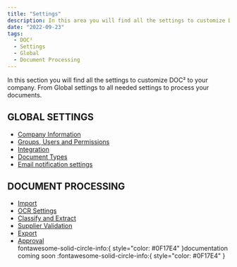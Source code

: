 ```yaml
---
title: "Settings"
description: In this area you will find all the settings to customize DOC² to your company. From Global settings to all needed settings to process your documents.
date: "2022-09-23"
tags:
  - DOC²
  - Settings
  - Global
  - Document Processing
---
```


In this section you will find all the settings to customize DOC² to your company. From Global settings to all needed settings to process your documents.

## GLOBAL SETTINGS

- [Company Information](/doc2/company-information/)
- [Groups, Users and Permissions](/security/privileges/)
- [Integration](/doc2/api-integration/api-integration/)
- [Document Types](/doc2/settings-document-types/)
- [Email notification settings](/doc2/e-mail/)

## DOCUMENT PROCESSING

- [Import](/doc2/import/)
- [OCR Settings](/doc2/document-validation/ocr-view/)
- [Classify and Extract](/doc2/document-validation/)
- [Supplier Validation](/doc2/settings-master-data-validation/)
- [Export](/doc2/export/)
- [Approval](/example/approval/)<br>
  fontawesome-solid-circle-info:{ style="color: #0F17E4" }documentation coming soon :fontawesome-solid-circle-info:{ style="color: #0F17E4" }
